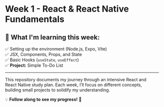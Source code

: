 # Week 1 - React & React Native Fundamentals  

## 📌 What I'm learning this week:  
✅ Setting up the environment (Node.js, Expo, Vite)  
✅ JSX, Components, Props, and State  
✅ Basic Hooks (`useState`, `useEffect`)  
✅ **Project:** Simple To-Do List  

---

This repository documents my journey through an intensive React and React Native study plan. Each week, I’ll focus on different concepts, building small projects to solidify my understanding.  

💡 **Follow along to see my progress!** 🚀
